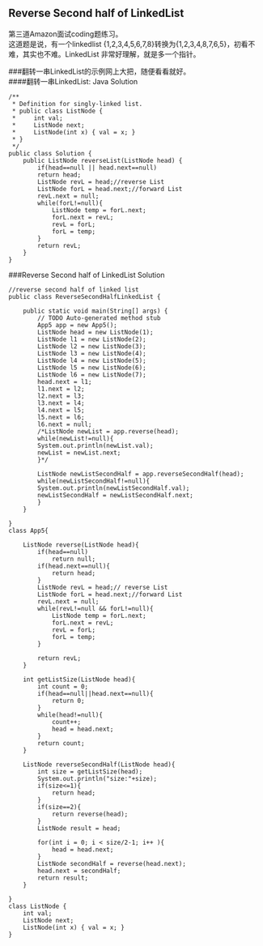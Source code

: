 ## Reverse Second half of LinkedList
         
第三道Amazon面试coding题练习。           
这道题是说，有一个linkedlist  {1,2,3,4,5,6,7,8}转换为{1,2,3,4,8,7,6,5}，初看不难，其实也不难。LinkedList 非常好理解，就是多一个指针。          

###翻转一串LinkedList的示例网上大把，随便看看就好。                
####翻转一串LinkedList: Java Solution        
```
/**
 * Definition for singly-linked list.
 * public class ListNode {
 *     int val;
 *     ListNode next;
 *     ListNode(int x) { val = x; }
 * }
 */
public class Solution {
    public ListNode reverseList(ListNode head) {
        if(head==null || head.next==null)
        return head;
        ListNode revL = head;//reverse List
        ListNode forL = head.next;//forward List
        revL.next = null;
        while(forL!=null){
            ListNode temp = forL.next;
            forL.next = revL;
            revL = forL;
            forL = temp;
        }
        return revL;
    }
}

```                 
                                      
###Reverse Second half of LinkedList Solution                                                       
```
//reverse second half of linked list
public class ReverseSecondHalfLinkedList {

	public static void main(String[] args) {
		// TODO Auto-generated method stub
		App5 app = new App5();
		ListNode head = new ListNode(1);
		ListNode l1 = new ListNode(2);
		ListNode l2 = new ListNode(3);
		ListNode l3 = new ListNode(4);
		ListNode l4 = new ListNode(5);
		ListNode l5 = new ListNode(6);
		ListNode l6 = new ListNode(7);
		head.next = l1;
		l1.next = l2;
		l2.next = l3;
		l3.next = l4;
		l4.next = l5;
		l5.next = l6;
		l6.next = null;
		/*ListNode newList = app.reverse(head);
		while(newList!=null){
		System.out.println(newList.val);
		newList = newList.next;
		}*/
		
		ListNode newListSecondHalf = app.reverseSecondHalf(head);
		while(newListSecondHalf!=null){
		System.out.println(newListSecondHalf.val);
		newListSecondHalf = newListSecondHalf.next;
		}
	}

}
class App5{
	
	ListNode reverse(ListNode head){
		if(head==null)
			return null;
		if(head.next==null){
			return head;
		}
		ListNode revL = head;// reverse List
		ListNode forL = head.next;//forward List
		revL.next = null;
		while(revL!=null && forL!=null){
			ListNode temp = forL.next;
			forL.next = revL;
			revL = forL;
			forL = temp;
		}
		
		return revL;
	}
	
	int getListSize(ListNode head){
		int count = 0;
		if(head==null||head.next==null){
			return 0;
		}
		while(head!=null){
			count++;
			head = head.next;
		}	
		return count;
	}
	
	ListNode reverseSecondHalf(ListNode head){
		int size = getListSize(head);
		System.out.println("size:"+size);
		if(size<=1){
			return head;
		}
		if(size==2){
			return reverse(head);
		}
		ListNode result = head;
		
		for(int i = 0; i < size/2-1; i++ ){
			head = head.next;
		}
		ListNode secondHalf = reverse(head.next);
		head.next = secondHalf;		
		return result;
	}
	
}
class ListNode {
	int val;
    ListNode next;
    ListNode(int x) { val = x; }
}

```         
      

